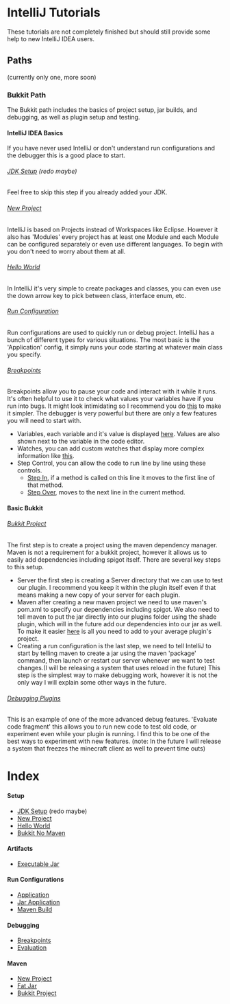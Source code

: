 # IntelliJ Tutorials
These tutorials are not completely finished but should still provide some help to new IntelliJ IDEA users.

## Paths
(currently only one, more soon)
### Bukkit Path
The Bukkit path includes the basics of project setup, jar builds, and debugging, as well as plugin setup and testing.

#### IntelliJ IDEA Basics
If you have never used IntelliJ or don't understand run configurations and the debugger this is a good place to start.
###### [JDK Setup](https://goo.gl/aM42h8) (redo maybe)
Feel free to skip this step if you already added your JDK.
###### [New Project](https://goo.gl/t9FjKP)
IntelliJ is based on Projects instead of Workspaces like Eclipse. However it also has 'Modules' every project has at least one Module and each Module can be configured separately or even use different languages. To begin with you don't need to worry about them at all.
###### [Hello World](https://goo.gl/dTPA31)
In IntelliJ it's very simple to create packages and classes, you can even use the down arrow key to pick between class, interface enum, etc.
###### [Run Configuration](https://goo.gl/9VBqRG)
Run configurations are used to quickly run or debug project.
IntelliJ has a bunch of different types for various situations. The most basic is the 'Application' config, it simply runs your code starting at whatever main class you specify.
###### [Breakpoints](https://goo.gl/LZ2GGr)
Breakpoints allow you to pause your code and interact with it while it runs. It's often helpful to use it to check what values your variables have if you run into bugs. It might look intimidating so I recommend you do [this](https://goo.gl/LjvrAh) to make it simpler. The debugger is very powerful but there are only a few features you will need to start with.
- Variables, each variable and it's value is displayed [here](https://goo.gl/q47RzV). Values are also shown next to the variable in the code editor.
- Watches, you can add custom watches that display more complex information like [this](https://goo.gl/J2LtaC).
- Step Control, you can allow the code to run line by line using these controls.
	- [Step In](https://goo.gl/oTu3PC), if a method is called on this line it moves to the first line of that method. 
	- [Step Over](https://goo.gl/No8hDk), moves to the next line in the current method.


#### Basic Bukkit
###### [Bukkit Project](https://goo.gl/URsDsm)
The first step is to create a project using the maven dependency manager. Maven is not a requirement for a bukkit project, however it allows us to easily add dependencies including spigot itself. There are several key steps to this setup.
- Server the first step is creating a Server directory that we can use to test our plugin. I recommend you keep it within the plugin itself even if that means making a new copy of your server for each plugin. 
- Maven after creating a new maven project we need to use maven's pom.xml to specify our dependencies including spigot. We also need to tell maven to put the jar directly into our plugins folder using the shade plugin, which will in the future add our dependencies into our jar as well. To make it easier [here](https://gist.github.com/Exerosis/89cade862d386ef1b476e158b3ad208d) is all you need to add to your average plugin's project.
- Creating a run configuration is the last step, we need to tell IntelliJ to start by telling maven to create a jar using the maven 'package' command, then launch or restart our server whenever we want to test changes.(I will be releasing a system that uses reload in the future) This step is the simplest way to make debugging work, however it is not the only way I will explain some other ways in the future.
###### [Debugging Plugins](https://goo.gl/Gz1Bz6)
This is an example of one of the more advanced debug features. 'Evaluate code fragment' this allows you to run new code to test old code, or experiment even while your plugin is running. I find this to be one of the best ways to experiment with new features. (note: In the future I will release a system that freezes the minecraft client as well to prevent time outs)


# Index
#### Setup
- [JDK Setup](https://goo.gl/aM42h8) (redo maybe)
- [New Project](https://goo.gl/t9FjKP)
- [Hello World](https://goo.gl/dTPA31)
- [Bukkit No Maven](https://drive.google.com/uc?id=1w3GqvhDgqLEfk1HV3slefz10oB_Qf5y_)

#### Artifacts
- [Executable Jar](https://goo.gl/jexs8q)

#### Run Configurations
- [Application](https://goo.gl/9VBqRG)
- [Jar Application](https://goo.gl/zDWYQG)
- [Maven Build](https://goo.gl/ufYndg)

#### Debugging
- [Breakpoints](https://goo.gl/LZ2GGr)
- [Evaluation](https://goo.gl/Gz1Bz6)

#### Maven
- [New Project](https://goo.gl/BEZ1qD)
- [Fat Jar](https://goo.gl/C8tZLu)
- [Bukkit Project](https://goo.gl/URsDsm)


